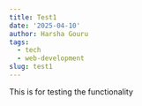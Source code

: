 ```yaml
---
title: Test1
date: '2025-04-10'
author: Harsha Gouru
tags:
  - tech
  - web-development
slug: test1
---
```

This is for testing the functionality
